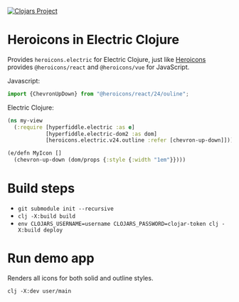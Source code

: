 [![Clojars Project](https://img.shields.io/clojars/v/com.hyperfiddle/heroicons-electric.svg)](https://clojars.org/com.hyperfiddle/heroicons-electric)

# Heroicons in Electric Clojure

Provides `heroicons.electric` for Electric Clojure, just like [Heroicons](https://github.com/tailwindlabs/heroicons) provides
`@heroicons/react` and `@heroicons/vue` for JavaScript.

Javascript:
```javascript
import {ChevronUpDown} from "@heroicons/react/24/ouline";
```

Electric Clojure:

```clojure
(ns my-view
  (:require [hyperfiddle.electric :as e]
            [hyperfiddle.electric-dom2 :as dom]
            [heroicons.electric.v24.outline :refer [chevron-up-down]]))

(e/defn MyIcon []
  (chevron-up-down (dom/props {:style {:width "1em"}})))

```

# Build steps

- `git submodule init --recursive`
- `clj -X:build build`
- `env CLOJARS_USERNAME=username CLOJARS_PASSWORD=clojar-token clj -X:build deploy`

# Run demo app

Renders all icons for both solid and outline styles.

```
clj -X:dev user/main
```

